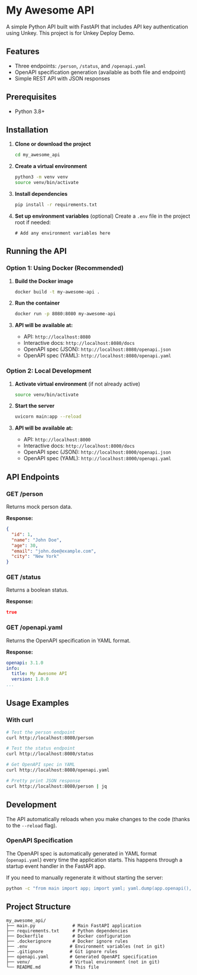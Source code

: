 # My Awesome API

A simple Python API built with FastAPI that includes API key authentication using Unkey. This project is for Unkey Deploy Demo. 

## Features

- Three endpoints: `/person`, `/status`, and `/openapi.yaml`
- OpenAPI specification generation (available as both file and endpoint)
- Simple REST API with JSON responses

## Prerequisites

- Python 3.8+

## Installation

1. **Clone or download the project**
   ```bash
   cd my_awesome_api
   ```

2. **Create a virtual environment**
   ```bash
   python3 -m venv venv
   source venv/bin/activate
   ```

3. **Install dependencies**
   ```bash
   pip install -r requirements.txt
   ```

4. **Set up environment variables** (optional)
   Create a `.env` file in the project root if needed:
   ```
   # Add any environment variables here
   ```

## Running the API

### Option 1: Using Docker (Recommended)

1. **Build the Docker image**
   ```bash
   docker build -t my-awesome-api .
   ```

2. **Run the container**
   ```bash
   docker run -p 8080:8080 my-awesome-api
   ```

3. **API will be available at:**
   - API: `http://localhost:8080`
   - Interactive docs: `http://localhost:8080/docs`
   - OpenAPI spec (JSON): `http://localhost:8080/openapi.json`
   - OpenAPI spec (YAML): `http://localhost:8080/openapi.yaml`

### Option 2: Local Development

1. **Activate virtual environment** (if not already active)
   ```bash
   source venv/bin/activate
   ```

2. **Start the server**
   ```bash
   uvicorn main:app --reload
   ```

3. **API will be available at:**
   - API: `http://localhost:8000`
   - Interactive docs: `http://localhost:8000/docs`
   - OpenAPI spec (JSON): `http://localhost:8000/openapi.json`
   - OpenAPI spec (YAML): `http://localhost:8000/openapi.yaml`

## API Endpoints

### GET /person
Returns mock person data.

**Response:**
```json
{
  "id": 1,
  "name": "John Doe",
  "age": 30,
  "email": "john.doe@example.com",
  "city": "New York"
}
```

### GET /status
Returns a boolean status.

**Response:**
```json
true
```

### GET /openapi.yaml
Returns the OpenAPI specification in YAML format.

**Response:**
```yaml
openapi: 3.1.0
info:
  title: My Awesome API
  version: 1.0.0
...
```

## Usage Examples

### With curl
```bash
# Test the person endpoint
curl http://localhost:8080/person

# Test the status endpoint
curl http://localhost:8080/status

# Get OpenAPI spec in YAML
curl http://localhost:8080/openapi.yaml

# Pretty print JSON response
curl http://localhost:8080/person | jq
```

## Development

The API automatically reloads when you make changes to the code (thanks to the `--reload` flag).

### OpenAPI Specification

The OpenAPI spec is automatically generated in YAML format (`openapi.yaml`) every time the application starts. This happens through a startup event handler in the FastAPI app.

If you need to manually regenerate it without starting the server:
```bash
python -c "from main import app; import yaml; yaml.dump(app.openapi(), open('openapi.yaml', 'w'), default_flow_style=False, sort_keys=False)"
```

## Project Structure

```
my_awesome_api/
├── main.py              # Main FastAPI application
├── requirements.txt     # Python dependencies
├── Dockerfile           # Docker configuration
├── .dockerignore        # Docker ignore rules
├── .env                # Environment variables (not in git)
├── .gitignore          # Git ignore rules
├── openapi.yaml        # Generated OpenAPI specification
├── venv/               # Virtual environment (not in git)
└── README.md           # This file
```